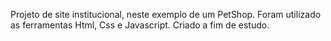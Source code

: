 Projeto de site institucional, neste exemplo de um PetShop. Foram utilizado as ferramentas Html, Css e Javascript.
Criado a fim de estudo.
